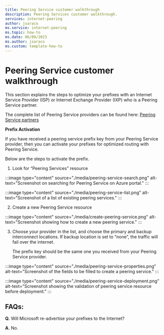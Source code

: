 ```yaml
---
title: Peering Service customer walkthrough
description: Peering Services customer walkthrough.
services: internet-peering
author: jsaraco
ms.service: internet-peering
ms.topic: how-to
ms.date: 06/09/2023
ms.author: jsaraco
ms.custom: template-how-to
---
```


# Peering Service customer walkthrough

This section explains the steps to optimize your prefixes with an Internet Service Provider (ISP) or Internet Exchange Provider (IXP) who is a Peering Service partner.

The complete list of Peering Service providers can be found here: [Peering Service partners](../peering-service/location-partners.md)

**Prefix Activation**

If you have received a peering service prefix key from your Peering Service provider, then you can activate your prefixes for optimized routing with Peering Service.

Below are the steps to activate the prefix.

1. Look for “Peering Services” resource 

  :::image type="content" source="./media/peering-service-search.png" alt-text="Screenshot on searching for Peering Service on Azure portal." :::
  
  :::image type="content" source="./media/peering-service-list.png" alt-text="Screenshot of a list of existing peering services." :::

2. Create a new Peering Service resource

  :::image type="content" source="./media/create-peering-service.png" alt-text="Screenshot showing how to create a new peering service." :::

3. Choose your provider in the list, and choose the primary and backup interconnect locations. If backup location is set to “none”, the traffic will fail over the internet. 

    The prefix key should be the same one you received from your Peering Service provider. 

  :::image type="content" source="./media/peering-service-properties.png" alt-text="Screenshot of the fields to be filled to create a peering service." :::

  :::image type="content" source="./media/peering-service-deployment.png" alt-text="Screenshot showing the validation of peering service resource before deployment." :::

## FAQs:

**Q.** Will Microsoft re-advertise your prefixes to the Internet?

**A.** No.